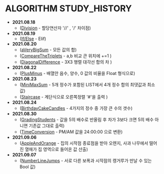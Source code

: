 # ALGORITHM STUDY_HISTORY

- __2021.08.18__
  + ([Division](https://github.com/dahoonchoi/algorithm_study/blob/main/hackerrank/prct_division.py) - 할당연산자 '//' , '/' 차이점)
- __2021.08.19__ 
  + ([If/Else](https://github.com/dahoonchoi/algorithm_study/blob/main/hackerrank/prct_ifelse.py) - Elif)
- __2021.08.20__
  + ([aVeryBigSum](https://github.com/dahoonchoi/algorithm_study/blob/main/hackerrank/averybigsum.py) - 모든 값의 합)
  + ([CompareTheTriplets](https://github.com/dahoonchoi/algorithm_study/blob/main/hackerrank/compare_the_triplets.py) - a,b 비교 큰 위치에 +=1 )
  + ([DiagonalDifference](https://github.com/dahoonchoi/algorithm_study/blob/main/hackerrank/diagonal_difference.py) - 3X3 행렬 대각선 합의 차 )
- __2021.08.22__
  + ([PlusMinus](https://github.com/dahoonchoi/algorithm_study/blob/main/hackerrank/plus_minus.py) - 배열안 음수, 양수, 0 값의 비율을 Float 형식으로)
- __2021.08.23__
  + ([MiniMaxSum](https://github.com/dahoonchoi/algorithm_study/blob/main/hackerrank/mini_max_sum.py) - 5개 정수가 포함된 LIST에서 4개 정수 합의 최댓값과 최소값)
  + ([Staircase](https://github.com/dahoonchoi/algorithm_study/blob/main/hackerrank/staircase.py) - 계단식으로 오른쪽정렬 '#'을 출력   )
- __2021.08.24__
  + ([BirthdayCakeCandles](https://github.com/dahoonchoi/algorithm_study/blob/main/hackerrank/birthday_cake_candles.py) - 4가지의 정수 중 가장 큰 수의 갯수)
- __2021.08.30__
  + ([GradingStudents](https://github.com/dahoonchoi/algorithm_study/blob/main/hackerrank/grading_students.py) - 값을 5의 배수로 반올림 후 차가 3보다 크면 5의 배수 아니면 기존값 그대로 출력)
  + ([TimeConversion](https://github.com/dahoonchoi/algorithm_study/blob/main/hackerrank/time_conversion.py) - PM/AM 값을 24:00:00 으로 변환)
- __2021.09.06__
  + ([AppleAndOrange](https://github.com/dahoonchoi/algorithm_study/blob/main/hackerrank/apple_and_orange.py) - 집의 시작점 종료점을 받아 오렌지, 사과 나무에서 떨어진 열매가 집 영역으로 들어온 값 산출)
- __2021.09.07__
  + ([NumberLineJumps](https://github.com/dahoonchoi/algorithm_study/blob/main/hackerrank/number_line_jumps.py) - 서로 다른 보폭과 시작점의 캥거루가 만날 수 있는 Bool 값)
